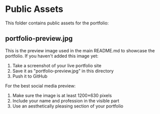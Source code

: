 # Public Assets

This folder contains public assets for the portfolio:

## portfolio-preview.jpg

This is the preview image used in the main README.md to showcase the portfolio. If you haven't added this image yet:

1. Take a screenshot of your live portfolio site
2. Save it as "portfolio-preview.jpg" in this directory
3. Push it to GitHub

For the best social media preview:

1. Make sure the image is at least 1200×630 pixels
2. Include your name and profession in the visible part
3. Use an aesthetically pleasing section of your portfolio 